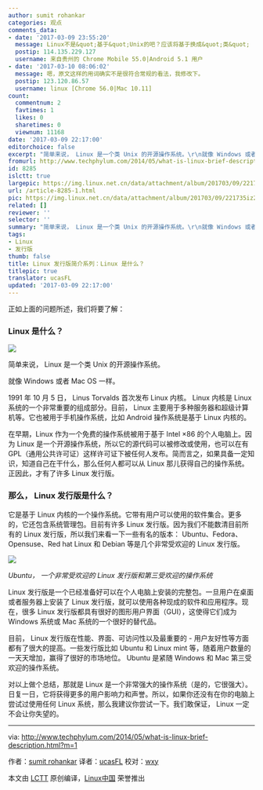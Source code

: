 ```yaml
---
author: sumit rohankar
categories: 观点
comments_data:
- date: '2017-03-09 23:55:20'
  message: Linux不是&quot;基于&quot;Unix的吧？应该将基于换成&quot;类&quot;
  postip: 114.135.229.127
  username: 来自贵州的 Chrome Mobile 55.0|Android 5.1 用户
- date: '2017-03-10 08:06:02'
  message: 嗯，原文这样的用词确实不是很符合常规的看法，我修改下。
  postip: 123.120.86.57
  username: linux [Chrome 56.0|Mac 10.11]
count:
  commentnum: 2
  favtimes: 1
  likes: 0
  sharetimes: 0
  viewnum: 11168
date: '2017-03-09 22:17:00'
editorchoice: false
excerpt: "简单来说， Linux 是一个类 Unix 的开源操作系统。\r\n就像 Windows 或者 Mac OS 一样。"
fromurl: http://www.techphylum.com/2014/05/what-is-linux-brief-description.html
id: 8285
islctt: true
largepic: https://img.linux.net.cn/data/attachment/album/201703/09/221735iz2ipq5zrjuuo8hi.jpg
url: /article-8285-1.html
pic: https://img.linux.net.cn/data/attachment/album/201703/09/221735iz2ipq5zrjuuo8hi.jpg.thumb.jpg
related: []
reviewer: ''
selector: ''
summary: "简单来说， Linux 是一个类 Unix 的开源操作系统。\r\n就像 Windows 或者 Mac OS 一样。"
tags:
- Linux
- 发行版
thumb: false
title: Linux 发行版简介系列：Linux 是什么？
titlepic: true
translator: ucasFL
updated: '2017-03-09 22:17:00'
---
```


正如上面的问题所述，我们将要了解：


### Linux 是什么？


![](/data/attachment/album/201703/09/221735iz2ipq5zrjuuo8hi.jpg)


简单来说， Linux 是一个类 Unix 的开源操作系统。


就像 Windows 或者 Mac OS 一样。


1991 年 10 月 5 日， Linus Torvalds 首次发布 Linux 内核。 Linux 内核是 Linux 系统的一个非常重要的组成部分。目前， Linux 主要用于多种服务器和超级计算机等。它也被用于手机操作系统，比如 Android 操作系统是基于 Linux 内核的。


在早期，Linux 作为一个免费的操作系统被用于基于 Intel ×86 的个人电脑上。因为 Linux 是一个开源操作系统，所以它的源代码可以被修改或使用，也可以在有 GPL（通用公共许可证）这样许可证下被任何人发布。简而言之，如果具备一定知识，知道自己在干什么，那么任何人都可以从 Linux 那儿获得自己的操作系统。正因此，才有了许多 Linux 发行版。


### 那么， Linux 发行版是什么？


它是基于 Linux 内核的一个操作系统。它带有用户可以使用的软件集合。更多的，它还包含系统管理包。目前有许多 Linux 发行版。因为我们不能数清目前所有的 Linux 发行版，所以我们来看一下一些有名的版本： Ubuntu、Fedora、Opensuse、Red hat Linux 和 Debian 等是几个非常受欢迎的 Linux 发行版。


![](/data/attachment/album/201703/09/221602tlm5awppelrlylmt.jpg)


*Ubuntu， 一个非常受欢迎的 Linux 发行版和第三受欢迎的操作系统*


Linux 发行版是一个已经准备好可以在个人电脑上安装的完整包。一旦用户在桌面或者服务器上安装了 Linux 发行版，就可以使用各种现成的软件和应用程序。现在，很多 Linux 发行版都具有很好的图形用户界面（GUI），这使得它们成为 Windows 系统或 Mac 系统的一个很好的替代品。


目前， Linux 发行版在性能、界面、可访问性以及最重要的 - 用户友好性等方面都有了很大的提高。一些发行版比如 Ubuntu 和 Linux mint 等，随着用户数量的一天天增加，赢得了很好的市场地位。 Ubuntu 是紧随 Windows 和 Mac 第三受欢迎的操作系统。


对以上做个总结，那就是 Linux 是一个非常强大的操作系统（是的，它很强大）。日复一日，它将获得更多的用户影响力和声誉。所以，如果你还没有在你的电脑上尝试过使用任何 Linux 系统，那么我建议你尝试一下。我们敢保证， Linux 一定不会让你失望的。




---


via: <http://www.techphylum.com/2014/05/what-is-linux-brief-description.html?m=1>


作者：[sumit rohankar](https://plus.google.com/112160169713374382262) 译者：[ucasFL](https://github.com/ucasFL) 校对：[wxy](https://github.com/wxy)


本文由 [LCTT](https://github.com/LCTT/TranslateProject) 原创编译，[Linux中国](https://linux.cn/) 荣誉推出
